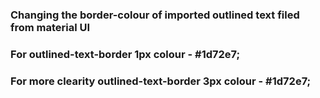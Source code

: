 ### Changing the border-colour of imported outlined text filed from material UI

### For outlined-text-border 1px colour - #1d72e7;




### For more clearity outlined-text-border 3px colour - #1d72e7;